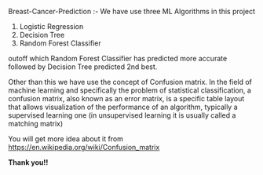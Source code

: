  Breast-Cancer-Prediction :- We have use three ML Algorithms in this project 
  1. Logistic Regression 
  2. Decision Tree
  3. Random Forest Classifier 


 outoff which Random Forest Classifier has predicted more accurate followed by Decision Tree predicted 2nd best.
 
 Other than this we have use the concept of Confusion matrix. In the field of machine learning and specifically the problem of statistical classification, a confusion matrix, also known as an error matrix, is a specific table layout that allows visualization of the performance of an algorithm, typically a supervised learning one (in unsupervised learning it is usually called a matching matrix)


You will get more idea about it from https://en.wikipedia.org/wiki/Confusion_matrix


**Thank you!!**
